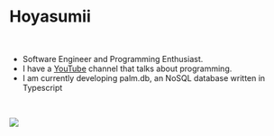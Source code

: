 # Hoyasumii

<br/>

- Software Engineer and Programming Enthusiast.
- I have a [YouTube](https://youtube.com/@Hoyasumii) channel that talks about programming.
- I am currently developing palm.db, an NoSQL database written in Typescript

<br/>

![](https://skillicons.dev/icons?i=nodejs,ts,express,nestjs,prisma,vitest,bun,elysia,react,next,sass,tailwind,postgresql,mongo,python,docker)

